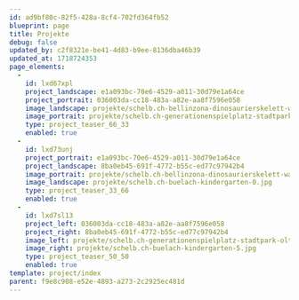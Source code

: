 ```yaml
---
id: ad9bf80c-82f5-428a-8cf4-702fd364fb52
blueprint: page
title: Projekte
debug: false
updated_by: c2f8321e-be41-4d83-b9ee-8136dba46b39
updated_at: 1718724353
page_elements:
  -
    id: lxd67xpl
    project_landscape: e1a093bc-70e6-4529-a011-30d79e1a64ce
    project_portrait: 036003da-cc18-483a-a82e-aa8f7596e058
    image_landscape: projekte/schelb.ch-bellinzona-dinosaurierskelett-wasserspiel-0.jpg
    image_portrait: projekte/schelb.ch-generationenspielplatz-stadtpark-olten-0.jpg
    type: project_teaser_66_33
    enabled: true
  -
    id: lxd73unj
    project_portrait: e1a093bc-70e6-4529-a011-30d79e1a64ce
    project_landscape: 8ba0eb45-691f-4772-b55c-ed77c97942b4
    image_portrait: projekte/schelb.ch-bellinzona-dinosaurierskelett-wasserspiel-0.jpg
    image_landscape: projekte/schelb.ch-buelach-kindergarten-0.jpg
    type: project_teaser_33_66
    enabled: true
  -
    id: lxd7sl13
    project_left: 036003da-cc18-483a-a82e-aa8f7596e058
    project_right: 8ba0eb45-691f-4772-b55c-ed77c97942b4
    image_left: projekte/schelb.ch-generationenspielplatz-stadtpark-olten-0.jpg
    image_right: projekte/schelb.ch-buelach-kindergarten-5.jpg
    type: project_teaser_50_50
    enabled: true
template: project/index
parent: f9e8c908-e52e-4893-a273-2c2925ec481d
---
```

